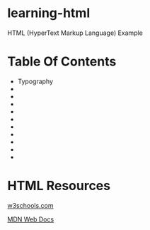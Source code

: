 # learning-html

HTML (HyperText Markup Language) Example

# Table Of Contents

 <ul>
    <li>Typography</li>
    <li></li>
    <li></li>
    <li></li>
    <li></li>
    <li></li>
    <li></li>
    <li></li>
    <li></li>
    <li></li>
    <li></li>
 </ul>

# HTML Resources

[w3schools.com](https://www.w3schools.com/)

[MDN Web Docs](https://developer.mozilla.org/en-US/)
